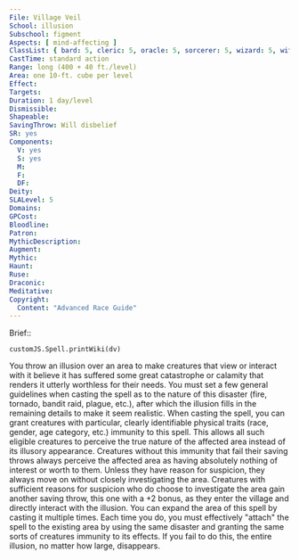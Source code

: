 ```yaml
---
File: Village Veil
School: illusion
Subschool: figment
Aspects: [ mind-affecting ]
ClassList: { bard: 5, cleric: 5, oracle: 5, sorcerer: 5, wizard: 5, witch: 5, psychic: 5, mesmerist: 5 }
CastTime: standard action
Range: long (400 + 40 ft./level)
Area: one 10-ft. cube per level
Effect: 
Targets: 
Duration: 1 day/level
Dismissible: 
Shapeable: 
SavingThrow: Will disbelief
SR: yes
Components:
  V: yes
  S: yes
  M: 
  F: 
  DF: 
Deity: 
SLALevel: 5
Domains: 
GPCost: 
Bloodline: 
Patron: 
MythicDescription: 
Augment: 
Mythic: 
Haunt: 
Ruse: 
Draconic: 
Meditative: 
Copyright:
  Content: "Advanced Race Guide"
---
```

Brief:: 

```dataviewjs
customJS.Spell.printWiki(dv)
```

You throw an illusion over an area to make creatures that view or interact with it believe it has suffered some great catastrophe or calamity that renders it utterly worthless for their needs. You must set a few general guidelines when casting the spell as to the nature of this disaster (fire, tornado, bandit raid, plague, etc.), after which the illusion fills in the remaining details to make it seem realistic. When casting the spell, you can grant creatures with particular, clearly identifiable physical traits (race, gender, age category, etc.) immunity to this spell. This allows all such eligible creatures to perceive the true nature of the affected area instead of its illusory appearance. Creatures without this immunity that fail their saving throws always perceive the affected area as having absolutely nothing of interest or worth to them. Unless they have reason for suspicion, they always move on without closely investigating the area. Creatures with sufficient reasons for suspicion who do choose to investigate the area gain another saving throw, this one with a +2 bonus, as they enter the village and directly interact with the illusion.  You can expand the area of this spell by casting it multiple times. Each time you do, you must effectively "attach" the spell to the existing area by using the same disaster and granting the same sorts of creatures immunity to its effects. If you fail to do this, the entire illusion, no matter how large, disappears.

